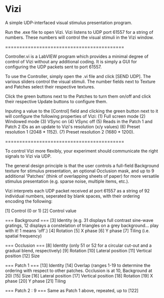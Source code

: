 # Vizi
A simple UDP-interfaced visual stimulus presentation program.

Run the .exe file to open Vizi. Vizi listens to UDP port 61557 for a string of numbers. These numbers will control the visual stimuli in the Vizi window.

==========================================

Controller.vi is a LabVIEW program which provides a minimal degree of control of Vizi without any additional coding. It is simply a GUI for configuring the UDP packets sent to port 61557.

To use the Controller, simply open the .vi file and click [SEND UDP]. The various sliders control the visual stimuli. The number fields next to Texture and Patches select their respective textures. 

Click the green buttons next to the Patches to turn them on/off and click their respective Update buttons to configure them.

Inputing a value to the [Control] field and clicking the green button next to it will configure the following properties of Vizi:
(1) Full screen mode
(2) Windowed mode
(3) VSync on
(4) VSync off
(5) Reads in the Patch 1 and Patch 2 IDs as an update to Vizi's resolution (x/y values)
(6) Preset resolution 1 (2048 * 1152).
(7) Preset resolution 2 (1680 * 1200).

==========================================

To control Vizi more flexibly, your experiment should communicate the right signals to Vizi via UDP.

The general design principle is that the user controls a full-field Background texture for stimulus presentation, an optional Occlusion mask, and up to 9 additional 'Patches' (think of overlapping sheets of paper) for more versatile stimulus presentation (e.g. sparse noise, multiple items, etc.).

Vizi interprets each UDP packet received at port 61557 as a string of 92 individual numbers, seperated by blank spaces, with their ordering encoding the following:

[1] Control (0 or 1)
[2] Control value

=== Background ===
[3] Identity (e.g. 31 displays full contrast sine-wave gratings, 12 displays a constelation of triangles on a grey background... play with it! 1 means 'off'.)
[4] Rotation
[5] X phase
[6] Y phase
[7] Tiling (i.e. spatial frequency)

=== Occlusion ===
[8] Identity (only 51 or 52 for a circular cut-out and a gradual blend, respectively)
[9] Rotation
[10] Lateral position
[11] Vertical position
[12] Size

=== Patch 1 ===
[13] Identity
[14] Overlap (ranges 1-19 to determine the ordering with respect to other patches. Occlusion is at 10, Background at 20)
[15] Size
[16] Lateral position
[17] Vertical position
[18] Rotation
[19] X phase
[20] Y phase
[21] Tiling

=== Patch 2 : 9 ===
Same as Patch 1 above, repeated, up to [122]